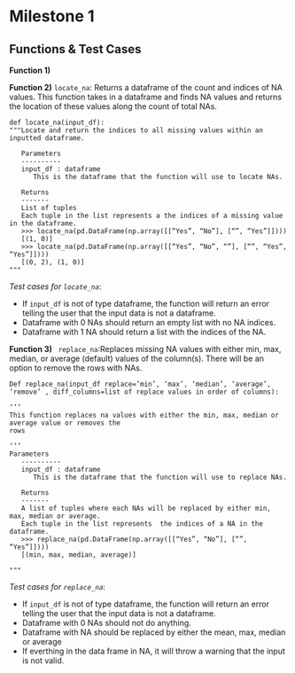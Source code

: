 # Milestone 1


## Functions & Test Cases
**Function 1)**


**Function 2)** `locate_na`: Returns a dataframe of the count and indices of NA values.  This function takes in a dataframe and finds NA values and returns the location of these values along the count of total NAs.

```
def locate_na(input_df):
"""Locate and return the indices to all missing values within an inputted dataframe.

   Parameters
   ----------
   input_df : dataframe
      This is the dataframe that the function will use to locate NAs.
      
   Returns
   -------
   List of tuples
   Each tuple in the list represents a the indices of a missing value in the dataframe. 
   >>> locate_na(pd.DataFrame(np.array([[“Yes”, “No”], [“”, “Yes”]])))
   [(1, 0)]
   >>> locate_na(pd.DataFrame(np.array([[“Yes”, “No”, “”], [“”, “Yes”, “Yes”]])))
   [(0, 2), (1, 0)]
"""
```

*Test cases for `locate_na`*:
- If `input_df` is not of type dataframe, the function will return an error telling the user that the input data is not a dataframe.
- Dataframe with 0 NAs should return an empty list with no NA indices.
- Dataframe with 1 NA should return a list with the indices of the NA. 

**Function 3)** ` replace_na`:Replaces missing NA values with either min, max, median, or average (default) values of the column(s). There will be an option to remove the rows with NAs.

```
Def replace_na(input_df replace=’min’, ‘max’, ‘median’, ‘average’, ‘remove’ , diff_columns=list of replace values in order of columns):

‘’’
This function replaces na values with either the min, max, median or average value or removes the
rows

‘’’
Parameters
   ----------
   input_df : dataframe
      This is the dataframe that the function will use to replace NAs.
      
   Returns
   -------
   A list of tuples where each NAs will be replaced by either min, max, median or average.
   Each tuple in the list represents  the indices of a NA in the dataframe. 
   >>> replace_na(pd.DataFrame(np.array([[“Yes”, “No”], [“”, “Yes”]])))
   [(min, max, median, average)]
  
"""
```
*Test cases for `replace_na`*:
- If `input_df` is not of type dataframe, the function will return an error telling the user that the input data is not a dataframe.
- Dataframe with 0 NAs should not do anything.
- Dataframe with NA should be replaced by either the mean, max, median or average
- If everthing in the data frame in NA, it will throw a warning that the input is not valid.






